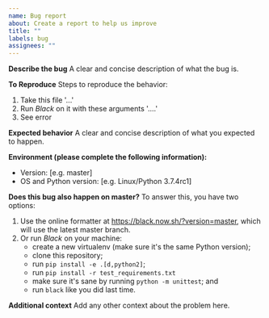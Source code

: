 ```yaml
---
name: Bug report
about: Create a report to help us improve
title: ""
labels: bug
assignees: ""
---
```


**Describe the bug** A clear and concise description of what the bug is.

**To Reproduce** Steps to reproduce the behavior:

1. Take this file '...'
1. Run _Black_ on it with these arguments '....'
1. See error

**Expected behavior** A clear and concise description of what you expected to happen.

**Environment (please complete the following information):**

- Version: \[e.g. master\]
- OS and Python version: \[e.g. Linux/Python 3.7.4rc1\]

**Does this bug also happen on master?** To answer this, you have two options:

1. Use the online formatter at https://black.now.sh/?version=master, which will use the
   latest master branch.
1. Or run _Black_ on your machine:
   - create a new virtualenv (make sure it's the same Python version);
   - clone this repository;
   - run `pip install -e .[d,python2]`;
   - run `pip install -r test_requirements.txt`
   - make sure it's sane by running `python -m unittest`; and
   - run `black` like you did last time.

**Additional context** Add any other context about the problem here.

